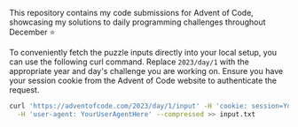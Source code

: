 This repository contains my code submissions for Advent of Code, showcasing my solutions to daily programming challenges throughout December ⭐️

To conveniently fetch the puzzle inputs directly into your local setup, you can use the following curl command. Replace `2023/day/1` with the appropriate year and day's challenge you are working on. Ensure you have your session cookie from the Advent of Code website to authenticate the request.

```bash
curl 'https://adventofcode.com/2023/day/1/input' -H 'cookie: session=YourSessionCookieHere' \
  -H 'user-agent: YourUserAgentHere' --compressed >> input.txt
```